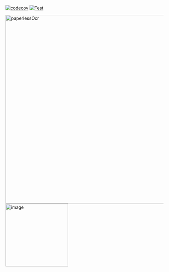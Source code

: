 [![codecov](https://codecov.io/gh/ANcpLua/PaperlessJava/branch/master/graph/badge.svg?token=1GTYOQ4SVI)](https://codecov.io/gh/ANcpLua/PaperlessJava) 
[![Test](https://github.com/ANcpLua/PaperlessJava/actions/workflows/test.yml/badge.svg?branch=master)](https://github.com/ANcpLua/PaperlessJava/actions/workflows/test.yml)

<p align="left">
  <img src="https://github.com/user-attachments/assets/667f377d-5b32-4c5d-9c39-b09ecf29a294" alt="paperlessOcr" width="600"/>
  <img src="https://github.com/user-attachments/assets/278639f4-9868-4358-b538-f41b6ce5d014" alt="image" width="200"/>
</p>
